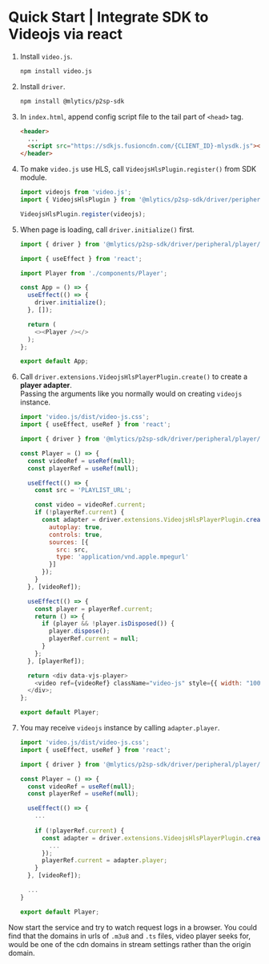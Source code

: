 # Quick Start | Integrate SDK to Videojs via react

1. Install `video.js`.

    ```bash
    npm install video.js
    ```

2. Install `driver`.

    ```bash
    npm install @mlytics/p2sp-sdk
    ```

3. In `index.html`, append config script file to the tail part of `<head>` tag.

    ```html
    <header>
      ...
      <script src="https://sdkjs.fusioncdn.com/{CLIENT_ID}-mlysdk.js"></script>
    </header>
    ```

4. To make `video.js` use HLS, call `VideojsHlsPlugin.register()` from SDK module.

    ```javascript
    import videojs from 'video.js';
    import { VideojsHlsPlugin } from '@mlytics/p2sp-sdk/driver/peripheral/player/videojs/streaming/hls/bundle';

    VideojsHlsPlugin.register(videojs);
    ```

5. When page is loading, call `driver.initialize()` first.

    ```javascript
    import { driver } from '@mlytics/p2sp-sdk/driver/peripheral/player/videojs/streaming/hls/bundle';

    import { useEffect } from 'react';

    import Player from './components/Player';

    const App = () => {
      useEffect(() => {
        driver.initialize();
      }, []);

      return (
        <><Player /></>
      );
    };

    export default App;
    ```

6. Call `driver.extensions.VideojsHlsPlayerPlugin.create()` to create a **player adapter**.  
   Passing the arguments like you normally would on creating  `videojs` instance.  

    ```javascript
    import 'video.js/dist/video-js.css';
    import { useEffect, useRef } from 'react';

    import { driver } from '@mlytics/p2sp-sdk/driver/peripheral/player/videojs/streaming/hls/bundle';

    const Player = () => {
      const videoRef = useRef(null);
      const playerRef = useRef(null);

      useEffect(() => {
        const src = 'PLAYLIST_URL';

        const video = videoRef.current;
        if (!playerRef.current) {
          const adapter = driver.extensions.VideojsHlsPlayerPlugin.create(video, {
            autoplay: true,
            controls: true,
            sources: [{
              src: src,
              type: 'application/vnd.apple.mpegurl'
            }]
          });
        }
      }, [videoRef]);

      useEffect(() => {
        const player = playerRef.current;
        return () => {
          if (player && !player.isDisposed()) {
            player.dispose();
            playerRef.current = null;
          }
        };
      }, [playerRef]);

      return <div data-vjs-player>
        <video ref={videoRef} className="video-js" style={{ width: "100%", maxWidth: "500px" }} />
      </div>;
    };

    export default Player;
    ```

7. You may receive `videojs` instance by calling `adapter.player`.

    ```javascript
    import 'video.js/dist/video-js.css';
    import { useEffect, useRef } from 'react';

    import { driver } from '@mlytics/p2sp-sdk/driver/peripheral/player/videojs/streaming/hls/bundle';

    const Player = () => {
      const videoRef = useRef(null);
      const playerRef = useRef(null);

      useEffect(() => {
        ...
        
        if (!playerRef.current) {
          const adapter = driver.extensions.VideojsHlsPlayerPlugin.create(video, {
            ...
          });
          playerRef.current = adapter.player;
        }
      }, [videoRef]);

      ...
    }

    export default Player;
    ```

Now start the service and try to watch request logs in a browser. You could find that the domains in urls of `.m3u8` and `.ts` files, video player seeks for,  would be one of the cdn domains in stream settings rather than the origin domain.
